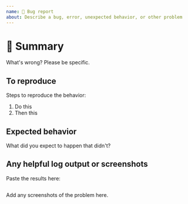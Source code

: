 ```yaml
---
name: 🐛 Bug report
about: Describe a bug, error, unexpected behavior, or other problem
---
```


# 🐛 Summary #

What's wrong? Please be specific.

## To reproduce ##

Steps to reproduce the behavior:

1. Do this
1. Then this

## Expected behavior ##

What did you expect to happen that didn't?

## Any helpful log output or screenshots ##

Paste the results here:

```console

```

Add any screenshots of the problem here.
